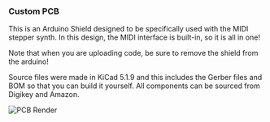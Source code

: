 ### Custom PCB

This is an Arduino Shield designed to be specifically used with the MIDI stepper synth. In this design, the MIDI interface is built-in, so it is all in one!

Note that when you are uploading code, be sure to remove the shield from the arduino!

Source files were made in KiCad 5.1.9 and this includes the Gerber files and BOM so that you can build it yourself. All components can be sourced from Digikey and Amazon.

![PCB Render](https://github.com/jzkmath/Arduino-MIDI-Stepper-Motor-Instrument/blob/master/Custom%20PCB/Arduino%20Stepper%20Synth%20Uno.jpg)
